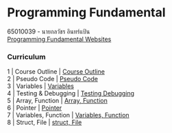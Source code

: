 # Programming Fundamental
65010039 - นายกลวัชร อินทร์แป้น <br> 
[Programming Fundamental Websites](https://sites.google.com/kmitl.ac.th/programming-fundamental/home?pli=1&authuser=1)

### Curriculum
1 | Course Outline | [Course Outline](./sheet/week1.pdf)<br>
2 | Pseudo Code | [Pseudo Code](./sheet/week2.pdf)<br>
3 | Variables | [Variables](./sheet/week3.pdf)<br>
4 | Testing & Debugging | [Testing Debugging](./sheet/week4.pdf)<br>
5 | Array, Function | [Array, Function](./sheet/week5.pdf)<br>
6 | Pointer | [Pointer](./sheet/week6.pdf)<br>
7 | Variables, Function | [Variables, Function](./sheet/week7.pdf)<br>
8 | Struct, File | [struct, File](./sheet/week8.pdf)<br>
